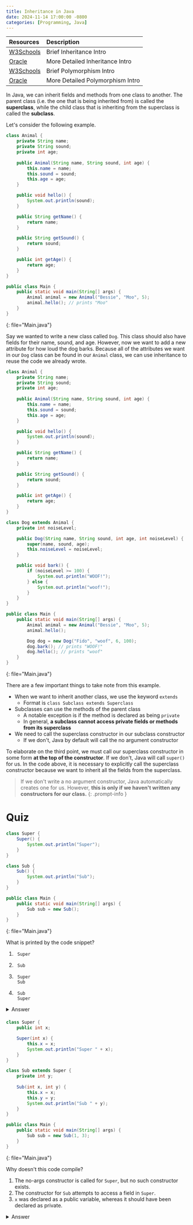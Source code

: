 ```yaml
---
title: Inheritance in Java
date: 2024-11-14 17:00:00 -0800
categories: [Programming, Java]
---
```


| Resources                                                                      | Description                      |
| :----------------------------------------------------------------------------- | :------------------------------- |
| [W3Schools](https://www.w3schools.com/java/java_inheritance.asp)               | Brief Inheritance Intro          |
| [Oracle](https://docs.oracle.com/javase/tutorial/java/IandI/subclasses.html)   | More Detailed Inheritance Intro  |
| [W3Schools](https://www.w3schools.com/java/java_polymorphism.asp)              | Brief Polymorphism Intro         |
| [Oracle](https://docs.oracle.com/javase/tutorial/java/IandI/polymorphism.html) | More Detailed Polymorphism Intro |

In Java, we can inherit fields and methods from one class to another. The parent class
(i.e. the one that is being inherited from) is called the **superclass**, while the child class
that is inheriting from the superclass is called the **subclass**.

Let's consider the following example.

```java
class Animal {
    private String name;
    private String sound;
    private int age;
    
    public Animal(String name, String sound, int age) {
        this.name = name;
        this.sound = sound;
        this.age = age;
    }

    public void hello() {
        System.out.println(sound);
    }

    public String getName() {
        return name;
    }

    public String getSound() {
        return sound;
    }

    public int getAge() {
        return age;
    }
}

public class Main {
    public static void main(String[] args) {
        Animal animal = new Animal("Bessie", "Moo", 5);
        animal.hello(); // prints "Moo"
    }
}
```
{: file="Main.java"}

Say we wanted to write a new class called `Dog`. This class should 
also have fields for their name, sound, and age. However, now we want to
add a new attribute for how loud the dog barks. Because all of the attributes
we want in our `Dog` class can be found in our `Animal` class, we can use inheritance
to reuse the code we already wrote.

```java
class Animal {
    private String name;
    private String sound;
    private int age;
    
    public Animal(String name, String sound, int age) {
        this.name = name;
        this.sound = sound;
        this.age = age;
    }

    public void hello() {
        System.out.println(sound);
    }

    public String getName() {
        return name;
    }

    public String getSound() {
        return sound;
    }

    public int getAge() {
        return age;
    }
}

class Dog extends Animal {
    private int noiseLevel;

    public Dog(String name, String sound, int age, int noiseLevel) {
        super(name, sound, age);
        this.noiseLevel = noiseLevel;
    }

    public void bark() {
        if (noiseLevel >= 100) {
            System.out.println("WOOF!");
        } else {
            System.out.println("woof!");
        }
    }
}

public class Main {
    public static void main(String[] args) {
        Animal animal = new Animal("Bessie", "Moo", 5);
        animal.hello(); 

        Dog dog = new Dog("Fido", "woof", 6, 100);
        dog.bark(); // prints "WOOF!"
        dog.hello(); // prints "woof"
    }
}
```
{: file="Main.java"}

There are a few important things to take note from this example.
- When we want to inherit another class, we use the keyword `extends`
  - Format is `class Subclass extends Superclass`
- Subclasses can use the methods of the parent class
  - A notable exception is if the method is declared as being `private`
  - In general, **a subclass cannot access private fields or methods from its 
superclass**
- We need to call the superclass constructor in our subclass constructor
  - If we don't, Java by default will call the no argument constructor
  
To elaborate on the third point, we must call our superclass constructor in some
form **at the top of the constructor**. If we don't, Java will call `super()` for us.
In the code above, it is necessary to explicitly call the superclass constructor because
we want to inherit all the fields from the superclass.

> If we don't write a no argument constructor, Java automatically creates one for us.
> However, **this is only if we haven't written any constructors for our class.**
{: .prompt-info }

# Quiz

<p style="margin-bottom: 20px;"> </p>

```java
class Super {
    Super() {
        System.out.println("Super");
    }
}

class Sub {
    Sub() {
        System.out.println("Sub");
    }
}

public class Main {
    public static void main(String[] args) {
        Sub sub = new Sub();
    }
}
```
{: file="Main.java"}

What is printed by the code snippet?

1. 
        Super
2. 
        Sub
3. 
        Super
        Sub

4. 
        Sub
        Super

<details>
  <summary>Answer</summary>
  Option 3 is correct. When we call the constructor for <code>Sub</code>, it first implicitly calls the constructor 
  for <code>Super</code>. Thus, it prints <code>Super</code>, then <code>Sub</code>.
</details>

<p style="margin-bottom: 20px;"> </p>

```java
class Super {
    public int x;

    Super(int x) {
        this.x = x;
        System.out.println("Super " + x);
    }
}

class Sub extends Super {
    private int y;
    
    Sub(int x, int y) {
        this.x = x;
        this.y = y;
        System.out.println("Sub " + y);
    }
}

public class Main {
    public static void main(String[] args) {
        Sub sub = new Sub(1, 3);
    }
}
```
{: file="Main.java"}

Why doesn't this code compile?

1. The no-args constructor is called for `Super`, but no such constructor exists.
2. The constructor for `Sub` attempts to access a field in `Super`.
3. `x` was declared as a public variable, whereas it should have been declared as private.

<details>
  <summary>Answer</summary>
  <p>Option 1 is correct. If not explicitly called, Java will call the superclass constructor.
  However, because it calls the no-args constructor and no such constructor exists, it results
  in an error.</p>

  <p>Option 2 is wrong because <code>x</code> was declared as a public field, so it was inherited.</p>

  <p>Option 3 is wrong because fields can be public, but generally should be left as private.</p>
</details>
